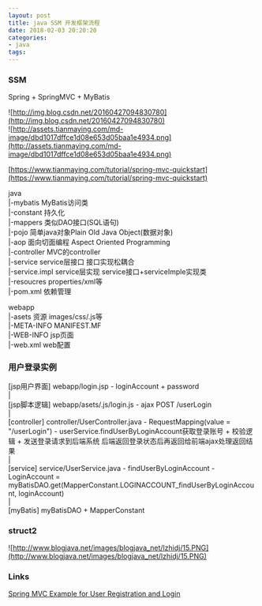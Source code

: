 ```yaml
---
layout: post
title: java SSM 开发框架流程
date: 2018-02-03 20:20:20
categories:
- java
tags:
---
```


### SSM

Spring + SpringMVC + MyBatis

![http://img.blog.csdn.net/20160427094830780](http://img.blog.csdn.net/20160427094830780)  
![http://assets.tianmaying.com/md-image/dbd1017dffce1d08e653d05baa1e4934.png](http://assets.tianmaying.com/md-image/dbd1017dffce1d08e653d05baa1e4934.png)  

[https://www.tianmaying.com/tutorial/spring-mvc-quickstart](https://www.tianmaying.com/tutorial/spring-mvc-quickstart)  

java  
|-mybatis MyBatis访问类  
|-constant 持久化  
|-mappers 类似DAO接口(SQL语句)  
|-pojo 简单java对象Plain Old Java Object(数据对象)  
|-aop  面向切面编程 Aspect Oriented Programming  
|-controller MVC的controller  
|-service service层接口  接口实现松耦合  
|-service.impl service层实现 service接口+serviceImple实现类  
|-resoucres properties/xml等  
|-pom.xml 依赖管理  

webapp  
|-asets 资源 images/css/.js等  
|-META-INFO MANIFEST.MF  
|-WEB-INFO jsp页面  
|-web.xml web配置  


### 用户登录实例

[jsp用户界面] webapp/login.jsp - loginAccount + password  
 |  
[jsp脚本逻辑] webapp/asets/.js/login.js - ajax POST /userLogin  
 |  
[controller] controller/UserController.java - RequestMapping(value = "/userLogin")  - userService.findUserByLoginAccount获取登录账号 + 校验逻辑 + 发送登录请求到后端系统 后端返回登录状态后再返回给前端ajax处理返回结果  
 |    
[service] service/UserService.java - findUserByLoginAccount - LoginAccount =  myBatisDAO.get(MapperConstant.LOGINACCOUNT_findUserByLoginAccount, loginAccount)  
 |  
[myBatis] myBatisDAO + MapperConstant  



### struct2

![http://www.blogjava.net/images/blogjava_net/lzhidj/15.PNG](http://www.blogjava.net/images/blogjava_net/lzhidj/15.PNG)  


### Links

[Spring MVC Example for User Registration and Login](https://dzone.com/articles/spring-mvc-example-for-user-registration-and-login-1?edition=274902&utm_source=Daily%20Digest&utm_medium=email&utm_campaign=dd%202017-03-04)  